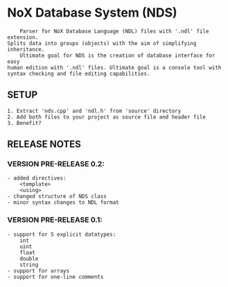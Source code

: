 # NoX Database System (NDS)

        Parser for NoX Database Language (NDL) files with '.ndl' file extension.
    Splits data into groups (objects) with the aim of simplifying inheritance.
        Ultimate goal for NDS is the creation of database interface for easy
    human edition with '.ndl' files. Ultimate goal is a console tool with
    syntax checking and file editing capabilities.

## SETUP

    1. Extract 'nds.cpp' and 'ndl.h' from 'source' directory
    2. Add both files to your project as source file and header file
    3. Benefit?

## RELEASE NOTES

### VERSION PRE-RELEASE 0.2:

    - added directives:
        <template>
        <using>
    - changed structure of NDS class
    - minor syntax changes to NDL format

### VERSION PRE-RELEASE 0.1:

    - support for 5 explicit datatypes:
        int
        uint
        float
        double
        string
    - support for arrays
    - support for one-line comments
